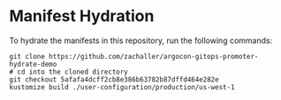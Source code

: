 # Manifest Hydration

To hydrate the manifests in this repository, run the following commands:

```shell
git clone https://github.com/zachaller/argocon-gitops-promoter-hydrate-demo
# cd into the cloned directory
git checkout 5afafa4dcff2cb8e386b63782b87dffd464e282e
kustomize build ./user-configuration/production/us-west-1
```
